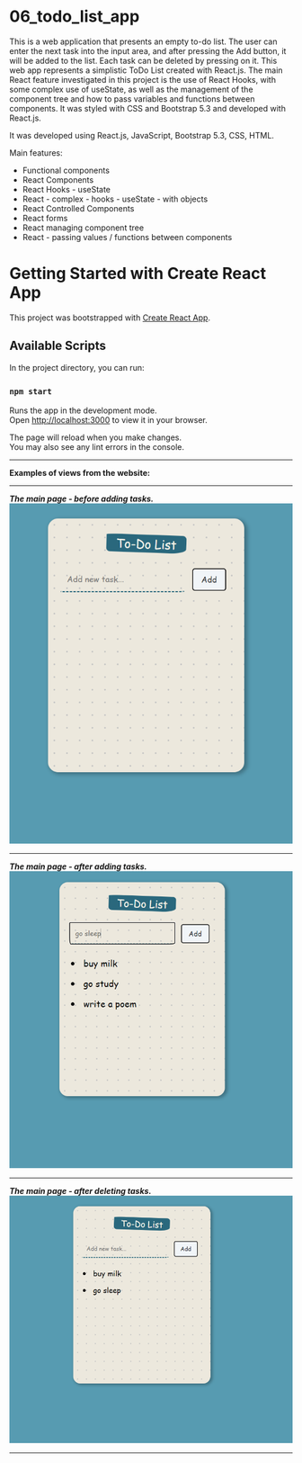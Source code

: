 # 06_todo_list_app</br>
This is a web application that presents an empty to-do list. The user can enter the next task into the input area, and after pressing the Add button, it will be added to the list. Each task can be deleted by pressing on it. This web app represents a simplistic ToDo List created with React.js. The main React feature investigated in this project is the use of React Hooks, with some complex use of useState, as well as the management of the component tree and how to pass variables and functions between components. It was styled with CSS and Bootstrap 5.3 and developed with React.js.   </br>


It was developed using React.js, JavaScript, Bootstrap 5.3, CSS, HTML.</br>

Main features:</br>
- Functional components</br>
- React Components</br>
- React Hooks - useState</br>
- React - complex - hooks - useState - with objects</br>
- React Controlled Components </br>
- React forms</br>
- React managing component tree</br>
- React - passing values / functions between components </br>

# Getting Started with Create React App

This project was bootstrapped with [Create React App](https://github.com/facebook/create-react-app).

## Available Scripts

In the project directory, you can run:

### `npm start`

Runs the app in the development mode.\
Open [http://localhost:3000](http://localhost:3000) to view it in your browser.

The page will reload when you make changes.\
You may also see any lint errors in the console.

---

**Examples of views from the website:**</br>

---

***The main page - before adding tasks.***</br>
![Screenshot](docs/img/01_img.png)</br>

---

***The main page - after adding tasks.***</br>
![Screenshot](docs/img/02_img.png)</br>

---

***The main page - after deleting tasks.***</br>
![Screenshot](docs/img/03_img.png)</br>

---
